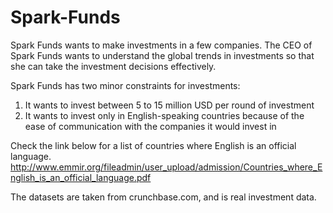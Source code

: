 # Spark-Funds

Spark Funds wants to make investments in a few companies. The CEO of Spark Funds wants to understand the global trends in investments so that she can take the investment decisions effectively.

Spark Funds has two minor constraints for investments:
1. It wants to invest between 5 to 15 million USD per round of investment
2. It wants to invest only in English-speaking countries because of the ease of communication with the companies it would invest in

Check the link below for a list of countries where English is an official language.
http://www.emmir.org/fileadmin/user_upload/admission/Countries_where_English_is_an_official_language.pdf

The datasets are taken from crunchbase.com, and is real investment data.
